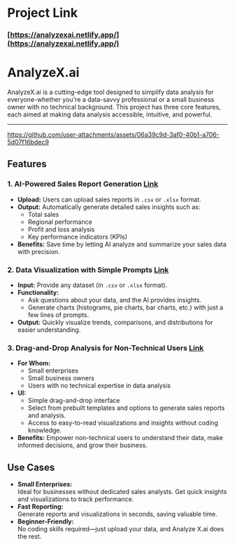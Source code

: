 # Project Link


###  [https://analyzexai.netlify.app/](https://analyzexai.netlify.app/)



# AnalyzeX.ai


AnalyzeX.ai is a cutting-edge tool designed to simplify data analysis for everyone-whether you're a data-savvy professional or a small business owner with no technical background. This project has three core features, each aimed at making data analysis accessible, intuitive, and powerful.  

---


https://github.com/user-attachments/assets/06a39c9d-3af0-40b1-a706-5d07f16bdec9






## Features  

### 1. AI-Powered Sales Report Generation  [Link](https://github.com/swapnil-patil8767/Report-Generation)
- **Upload:** Users can upload sales reports in `.csv` or `.xlsx` format.  
- **Output:** Automatically generate detailed sales insights such as:  
  - Total sales  
  - Regional performance  
  - Profit and loss analysis  
  - Key performance indicators (KPIs)  
- **Benefits:** Save time by letting AI analyze and summarize your sales data with precision.  

### 2. Data Visualization with Simple Prompts  [Link](https://github.com/swapnil-patil8767/Chat_-_Plot)
- **Input:** Provide any dataset (in `.csv` or `.xlsx` format).  
- **Functionality:**  
  - Ask questions about your data, and the AI provides insights.  
  - Generate charts (histograms, pie charts, bar charts, etc.) with just a few lines of prompts.  
- **Output:** Quickly visualize trends, comparisons, and distributions for easier understanding.  

### 3. Drag-and-Drop Analysis for Non-Technical Users  [Link](https://github.com/swapnil-patil8767/Chat_-_Plot_Simple)
- **For Whom:**  
  - Small enterprises  
  - Small business owners  
  - Users with no technical expertise in data analysis  
- **UI:**  
  - Simple drag-and-drop interface  
  - Select from prebuilt templates and options to generate sales reports and analysis.  
  - Access to easy-to-read visualizations and insights without coding knowledge.  
- **Benefits:** Empower non-technical users to understand their data, make informed decisions, and grow their business.  

## Use Cases  
- **Small Enterprises:**  
  Ideal for businesses without dedicated sales analysts. Get quick insights and visualizations to track performance.  
- **Fast Reporting:**  
  Generate reports and visualizations in seconds, saving valuable time.  
- **Beginner-Friendly:**  
  No coding skills required—just upload your data, and Analyze X.ai does the rest.  

